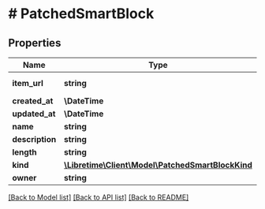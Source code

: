 # # PatchedSmartBlock

## Properties

Name | Type | Description | Notes
------------ | ------------- | ------------- | -------------
**item_url** | **string** |  | [optional] [readonly]
**created_at** | **\DateTime** |  | [optional]
**updated_at** | **\DateTime** |  | [optional]
**name** | **string** |  | [optional]
**description** | **string** |  | [optional]
**length** | **string** |  | [optional]
**kind** | [**\Libretime\Client\Model\PatchedSmartBlockKind**](PatchedSmartBlockKind.md) |  | [optional]
**owner** | **string** |  | [optional]

[[Back to Model list]](../../README.md#models) [[Back to API list]](../../README.md#endpoints) [[Back to README]](../../README.md)
